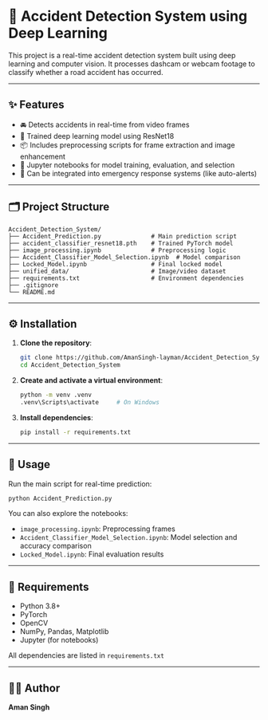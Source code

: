 # 🚗 Accident Detection System using Deep Learning

This project is a real-time accident detection system built using deep learning and computer vision. It processes dashcam or webcam footage to classify whether a road accident has occurred.

---

## ✨ Features

- 🚘 Detects accidents in real-time from video frames
- 🎯 Trained deep learning model using ResNet18
- 📦 Includes preprocessing scripts for frame extraction and image enhancement
- 🧠 Jupyter notebooks for model training, evaluation, and selection
- 🛑 Can be integrated into emergency response systems (like auto-alerts)

---

## 🗂️ Project Structure

```
Accident_Detection_System/
├── Accident_Prediction.py              # Main prediction script
├── accident_classifier_resnet18.pth    # Trained PyTorch model
├── image_processing.ipynb              # Preprocessing logic
├── Accident_Classifier_Model_Selection.ipynb  # Model comparison
├── Locked_Model.ipynb                  # Final locked model
├── unified_data/                       # Image/video dataset
├── requirements.txt                    # Environment dependencies
├── .gitignore
└── README.md
```

---

## ⚙️ Installation

1. **Clone the repository**:
   ```bash
   git clone https://github.com/AmanSingh-layman/Accident_Detection_System.git
   cd Accident_Detection_System
   ```

2. **Create and activate a virtual environment**:
   ```bash
   python -m venv .venv
   .venv\Scripts\activate     # On Windows
   ```

3. **Install dependencies**:
   ```bash
   pip install -r requirements.txt
   ```

---

## 🚀 Usage

Run the main script for real-time prediction:

```bash
python Accident_Prediction.py
```

You can also explore the notebooks:
- `image_processing.ipynb`: Preprocessing frames
- `Accident_Classifier_Model_Selection.ipynb`: Model selection and accuracy comparison
- `Locked_Model.ipynb`: Final evaluation results

---

## 📌 Requirements

- Python 3.8+
- PyTorch
- OpenCV
- NumPy, Pandas, Matplotlib
- Jupyter (for notebooks)

All dependencies are listed in `requirements.txt`

---

## 👨‍💻 Author

**Aman Singh**  

